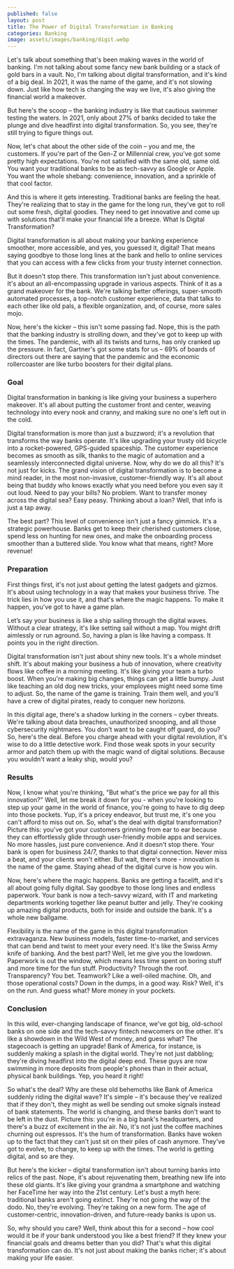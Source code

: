 ```yaml
---
published: false
layout: post
title: The Power of Digital Transformation in Banking
categories: Banking
image: assets/images/banking/digit.webp
---
```


Let's talk about something that's been making waves in the world of banking. I'm not talking about some fancy new bank building or a stack of gold bars in a vault. No, I'm talking about digital transformation, and it's kind of a big deal. In 2021, it was the name of the game, and it's not slowing down. Just like how tech is changing the way we live, it's also giving the financial world a makeover.

But here's the scoop – the banking industry is like that cautious swimmer testing the waters. In 2021, only about 27% of banks decided to take the plunge and dive headfirst into digital transformation. So, you see, they're still trying to figure things out.

Now, let's chat about the other side of the coin – you and me, the customers. If you're part of the Gen-Z or Millennial crew, you've got some pretty high expectations. You're not satisfied with the same old, same old. You want your traditional banks to be as tech-savvy as Google or Apple. You want the whole shebang: convenience, innovation, and a sprinkle of that cool factor.

And this is where it gets interesting. Traditional banks are feeling the heat. They're realizing that to stay in the game for the long run, they've got to roll out some fresh, digital goodies. They need to get innovative and come up with solutions that'll make your financial life a breeze.
What Is Digital Transformation?

Digital transformation is all about making your banking experience smoother, more accessible, and yes, you guessed it, digital! That means saying goodbye to those long lines at the bank and hello to online services that you can access with a few clicks from your trusty internet connection.

But it doesn't stop there. This transformation isn't just about convenience. It's about an all-encompassing upgrade in various aspects. Think of it as a grand makeover for the bank. We're talking better offerings, super-smooth automated processes, a top-notch customer experience, data that talks to each other like old pals, a flexible organization, and, of course, more sales mojo.

Now, here's the kicker – this isn't some passing fad. Nope, this is the path that the banking industry is strolling down, and they've got to keep up with the times. The pandemic, with all its twists and turns, has only cranked up the pressure. In fact, Gartner's got some stats for us – 69% of boards of directors out there are saying that the pandemic and the economic rollercoaster are like turbo boosters for their digital plans.

### Goal
Digital transformation in banking is like giving your business a superhero makeover. It's all about putting the customer front and center, weaving technology into every nook and cranny, and making sure no one's left out in the cold.

Digital transformation is more than just a buzzword; it's a revolution that transforms the way banks operate. It's like upgrading your trusty old bicycle into a rocket-powered, GPS-guided spaceship. The customer experience becomes as smooth as silk, thanks to the magic of automation and a seamlessly interconnected digital universe.
Now, why do we do all this? It's not just for kicks. The grand vision of digital transformation is to become a mind reader, in the most non-invasive, customer-friendly way. It's all about being that buddy who knows exactly what you need before you even say it out loud. Need to pay your bills? No problem. Want to transfer money across the digital sea? Easy peasy. Thinking about a loan? Well, that info is just a tap away.

The best part? This level of convenience isn't just a fancy gimmick. It's a strategic powerhouse. Banks get to keep their cherished customers close, spend less on hunting for new ones, and make the onboarding process smoother than a buttered slide. You know what that means, right? More revenue!

### Preparation
First things first, it's not just about getting the latest gadgets and gizmos. It's about using technology in a way that makes your business thrive. The trick lies in how you use it, and that's where the magic happens. To make it happen, you've got to have a game plan.

Let’s say your business is like a ship sailing through the digital waves. Without a clear strategy, it's like setting sail without a map. You might drift aimlessly or run aground. So, having a plan is like having a compass. It points you in the right direction.

Digital transformation isn't just about shiny new tools. It's a whole mindset shift. It's about making your business a hub of innovation, where creativity flows like coffee in a morning meeting. It's like giving your team a turbo boost. When you're making big changes, things can get a little bumpy. Just like teaching an old dog new tricks, your employees might need some time to adjust. So, the name of the game is training. Train them well, and you'll have a crew of digital pirates, ready to conquer new horizons.

In this digital age, there's a shadow lurking in the corners – cyber threats. We're talking about data breaches, unauthorized snooping, and all those cybersecurity nightmares. You don't want to be caught off guard, do you?
So, here's the deal. Before you charge ahead with your digital revolution, it's wise to do a little detective work. Find those weak spots in your security armor and patch them up with the magic wand of digital solutions. Because you wouldn't want a leaky ship, would you?

### Results
Now, I know what you're thinking, "But what's the price we pay for all this innovation?" Well, let me break it down for you - when you're looking to step up your game in the world of finance, you're going to have to dig deep into those pockets. Yup, it's a pricey endeavor, but trust me, it's one you can't afford to miss out on.
So, what's the deal with digital transformation? Picture this: you've got your customers grinning from ear to ear because they can effortlessly glide through user-friendly mobile apps and services. No more hassles, just pure convenience. And it doesn't stop there. Your bank is open for business 24/7, thanks to that digital connection. Never miss a beat, and your clients won't either. But wait, there's more - innovation is the name of the game. Staying ahead of the digital curve is how you win.

Now, here's where the magic happens. Banks are getting a facelift, and it's all about going fully digital. Say goodbye to those long lines and endless paperwork. Your bank is now a tech-savvy wizard, with IT and marketing departments working together like peanut butter and jelly. They're cooking up amazing digital products, both for inside and outside the bank. It's a whole new ballgame.

Flexibility is the name of the game in this digital transformation extravaganza. New business models, faster time-to-market, and services that can bend and twist to meet your every need. It's like the Swiss Army knife of banking.
And the best part? Well, let me give you the lowdown. Paperwork is out the window, which means less time spent on boring stuff and more time for the fun stuff. Productivity? Through the roof. Transparency? You bet. Teamwork? Like a well-oiled machine. Oh, and those operational costs? Down in the dumps, in a good way. Risk? Well, it's on the run. And guess what? More money in your pockets.

### Conclusion
In this wild, ever-changing landscape of finance, we've got big, old-school banks on one side and the tech-savvy fintech newcomers on the other. It's like a showdown in the Wild West of money, and guess what? The stagecoach is getting an upgrade! Bank of America, for instance, is suddenly making a splash in the digital world. They're not just dabbling; they're diving headfirst into the digital deep end. These guys are now swimming in more deposits from people's phones than in their actual, physical bank buildings. Yep, you heard it right!

So what's the deal? Why are these old behemoths like Bank of America suddenly riding the digital wave? It's simple – it's because they've realized that if they don't, they might as well be sending out smoke signals instead of bank statements. The world is changing, and these banks don't want to be left in the dust.
Picture this: you're in a big bank's headquarters, and there's a buzz of excitement in the air. No, it's not just the coffee machines churning out espressos. It's the hum of transformation. Banks have woken up to the fact that they can't just sit on their piles of cash anymore. They've got to evolve, to change, to keep up with the times. The world is getting digital, and so are they.

But here's the kicker – digital transformation isn't about turning banks into relics of the past. Nope, it's about rejuvenating them, breathing new life into these old giants. It's like giving your grandma a smartphone and watching her FaceTime her way into the 21st century. Let's bust a myth here: traditional banks aren't going extinct. They're not going the way of the dodo. No, they're evolving. They're taking on a new form. The age of customer-centric, innovation-driven, and future-ready banks is upon us.

So, why should you care? Well, think about this for a second – how cool would it be if your bank understood you like a best friend? If they knew your financial goals and dreams better than you did? That's what this digital transformation can do. It's not just about making the banks richer; it's about making your life easier.

